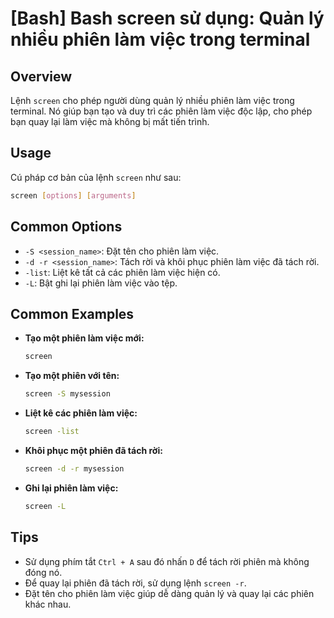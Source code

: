 # [Bash] Bash screen sử dụng: Quản lý nhiều phiên làm việc trong terminal

## Overview
Lệnh `screen` cho phép người dùng quản lý nhiều phiên làm việc trong terminal. Nó giúp bạn tạo và duy trì các phiên làm việc độc lập, cho phép bạn quay lại làm việc mà không bị mất tiến trình.

## Usage
Cú pháp cơ bản của lệnh `screen` như sau:
```bash
screen [options] [arguments]
```

## Common Options
- `-S <session_name>`: Đặt tên cho phiên làm việc.
- `-d -r <session_name>`: Tách rời và khôi phục phiên làm việc đã tách rời.
- `-list`: Liệt kê tất cả các phiên làm việc hiện có.
- `-L`: Bật ghi lại phiên làm việc vào tệp.

## Common Examples
- **Tạo một phiên làm việc mới:**
  ```bash
  screen
  ```
- **Tạo một phiên với tên:**
  ```bash
  screen -S mysession
  ```
- **Liệt kê các phiên làm việc:**
  ```bash
  screen -list
  ```
- **Khôi phục một phiên đã tách rời:**
  ```bash
  screen -d -r mysession
  ```
- **Ghi lại phiên làm việc:**
  ```bash
  screen -L
  ```

## Tips
- Sử dụng phím tắt `Ctrl + A` sau đó nhấn `D` để tách rời phiên mà không đóng nó.
- Để quay lại phiên đã tách rời, sử dụng lệnh `screen -r`.
- Đặt tên cho phiên làm việc giúp dễ dàng quản lý và quay lại các phiên khác nhau.